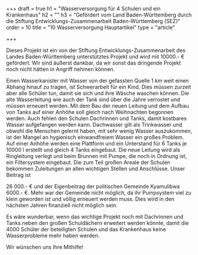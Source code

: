 +++
draft = true
h1 = "Wasserversorgung für 4 Schulen und ein Krankenhaus"
h2 = ""
h3 = "Gefördert vom Land Baden-Württemberg durch die Stiftung Entwicklungs-Zusammenarbeit Baden-Württemberg (SEZ)"
order = 10
title = "10 Wasserversorgung Hauptartikel"
type = "article"

+++

Dieses Projekt ist ein von der Stiftung Entwicklungs-Zusammenarbeit des Landes Baden-Württemberg unterstütztes Projekt und wird mit 10000.- € gefördert. Wir sind äußerst dankbar, da wir sonst das dringende Projekt noch nicht hätten in Angriff nehmen können.

Einen Wasserkanister mit Wasser von der gefassten Quelle 1 km weit einen Abhang hinauf zu tragen, ist Schwerarbeit für ein Kind. Dies müssen zurzeit aber alle Schüler tun, damit sie sich und ihre Wäsche waschen können. Die alte Wasserleitung wie auch der Tank sind über die Jahre verrostet und müssen erneuert werden. Mit dem Bau der neuen Leitung und dem Aufbau von Tanks auf einer Anhöhe soll gleich nach Weihnachten begonnen werden. Auch fehlen den Schulen Dachrinnen und Tanks, damit kostbares Wasser aufgefangen werden kann. Dachwasser gilt als Trinkwasser und obwohl die Menschen gelernt haben, mit sehr wenig Wasser auszukommen, ist der Mangel an hygienisch einwandfreiem Wasser ein großes Problem. Auf einer Anhöhe werden eine Plattform und ein Unterstand für 6 Tanks je 10000 l erstellt und gleich 4 Tanks eingebaut. Die neue Leitung wird als Ringleitung verlegt und beim Brunnen mit Pumpe, die noch in Ordnung ist, ein Filtersystem eingebaut. Die zum Teil großen Areale der Schulen bekommen Zuleitungen an allen wichtigen Stellen und Anschlüsse. Unser Beitrag ist

26 000.- € und der Eigenbeitrag der politischen Gemeinde Kyamulibwa 6000.- €. Mehr war der Gemeinde nicht möglich, da ihr Pumpsystem viel zu klein geworden ist und völlig erneuert werden muss. Dies wird in den nächsten Jahren finanziell nicht möglich sein.

Es wäre wunderbar, wenn das wichtige Projekt noch mit Dachrinnen und Tanks neben den großen Schuldächern erweitert werden könnte, damit die 4000 Schüler der beteiligten Schulen und das Krankenhaus keine Wasserprobleme mehr haben werden.

Wir wünschen uns Ihre Mithilfe!
